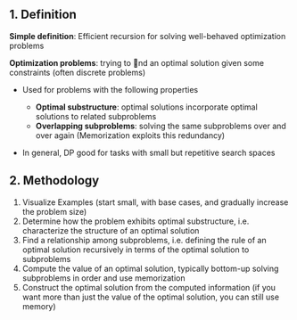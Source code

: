 ## 1. Definition
**Simple definition**: Efficient recursion for solving well-behaved optimization problems  

**Optimization problems**: trying to nd an optimal solution given some constraints (often discrete problems)  

- Used for problems with the following properties  
	- **Optimal substructure**: optimal solutions incorporate optimal solutions to related subproblems  
	- **Overlapping subproblems**: solving the same subproblems over and over again (Memorization exploits this redundancy)  

- In general, DP good for tasks with small but repetitive search spaces  

## 2. Methodology
  
1. Visualize Examples (start small, with base cases, and gradually increase the problem size)  
2. Determine how the problem exhibits optimal substructure, i.e. characterize the structure of an optimal solution  
3. Find a relationship among subproblems, i.e. defining the rule of an optimal solution recursively in terms of the optimal solution to subproblems  
4. Compute the value of an optimal solution, typically bottom-up solving subproblems in order and use memorization  
5. Construct the optimal solution from the computed information (if you want more than just the value of the optimal solution, you can still use memory)